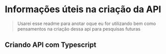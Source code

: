 # Informações úteis na criação da API
>Usarei esse readme para anotar oque eu for utilizando bem como pensamentos na criação dessa api para pesquisas futuras

## Criando API com Typescript
